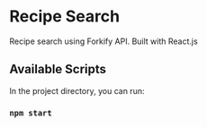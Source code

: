 # Recipe Search

Recipe search using Forkify API. Built with React.js

## Available Scripts

In the project directory, you can run:

### `npm start`
